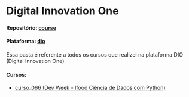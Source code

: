 # Digital Innovation One

#### Repositório: [course](https://github.com/PedroHeeger/course/blob/main/)   
#### Plataforma: [dio](https://github.com/PedroHeeger/course/blob/main/dio)

Essa pasta é referente a todos os cursos que realizei na plataforma DIO (Digital Innovation One)

#### Cursos:
- [curso_066 (Dev Week - Ifood Ciência de Dados com Python)](https://github.com/PedroHeeger/course/blob/main/dio/curso_066)